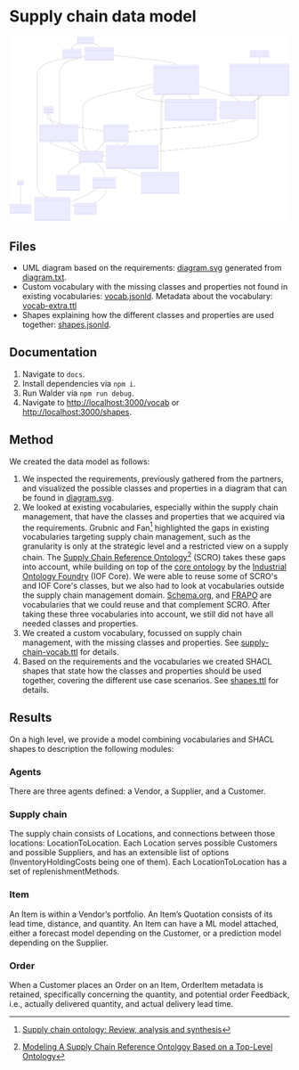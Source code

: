 # Supply chain data model

![UML diagram based on the requirements](diagram.svg)

## Files
- UML diagram based on the requirements: [diagram.svg](diagram.svg) generated from [diagram.txt](diagram.txt).
- Custom vocabulary with the missing classes and properties not found in existing vocabularies: 
[vocab.jsonld](vocab.jsonld).
Metadata about the vocabulary: [vocab-extra.ttl](vocab-extra.ttl)
- Shapes explaining how the different classes and properties are used together: [shapes.jsonld](shapes.jsonld).

## Documentation

1. Navigate to `docs`.
2. Install dependencies via `npm i`.
3. Run Walder via `npm run debug`.
4. Navigate to <http://localhost:3000/vocab> or <http://localhost:3000/shapes>.

## Method
We created the data model as follows:

1. We inspected the requirements, previously gathered from the partners, and
   visualized the possible classes and properties in a diagram that can be found in [diagram.svg](diagram.svg).
2. We looked at existing vocabularies, especially within the supply chain management,
   that have the classes and properties that we acquired via the requirements.
   Grubnic and Fan[^1] highlighted the gaps in existing vocabularies targeting supply chain management,
   such as the granularity is only at the strategic level and a restricted view on a supply chain.
   The [Supply Chain Reference Ontology](https://github.com/InfoneerTXST/IOF-SupplyChain-WG)[^scro] (SCRO)
   takes these gaps into account,
   while building on top of the [core ontology](https://www.industrialontologies.org/top-down-wg/) 
   by the [Industrial Ontology Foundry](http://www.industrialontologies.org/) (IOF Core).
   We were able to reuse some of SCRO's and IOF Core's classes,
   but we also had to look at vocabularies outside the supply chain management domain.
   [Schema.org](https://schema.org/), and [FRAPO](http://purl.org/cerif/frapo/) are vocabularies that we could reuse and
   that complement SCRO.
   After taking these three vocabularies into account, we still did not have all needed classes and properties.
3. We created a custom vocabulary, focussed on supply chain management,
   with the missing classes and properties.
   See [supply-chain-vocab.ttl](supply-chain-vocab.ttl) for details.
4. Based on the requirements and the vocabularies we created SHACL shapes that state
   how the classes and properties should be used together, covering the different use case scenarios.
   See [shapes.ttl](shapes.ttl) for details.

## Results
On a high level, we provide a model combining vocabularies and SHACL shapes to description the following modules:

### Agents
There are three agents defined: a Vendor, a Supplier, and a Customer.

### Supply chain
The supply chain consists of Locations, and connections between those locations: LocationToLocation.
Each Location serves possible Customers and possible Suppliers, and has an extensible list of options (InventoryHoldingCosts being one of them).
Each LocationToLocation has a set of replenishmentMethods.

### Item
An Item is within a Vendor’s portfolio. An Item’s Quotation consists of its lead time, distance, and quantity.
An Item can have a ML model attached, either a forecast model depending on the Customer, or a prediction model depending on the Supplier.

### Order
When a Customer places an Order on an Item, OrderItem metadata is retained, specifically concerning the quantity, and potential order Feedback, i.e., actually delivered quantity, and actual delivery lead time.



[^1]: [Supply chain ontology: Review, analysis and synthesis](https://www.sciencedirect.com/science/article/abs/pii/S0166361510000552)
[^scro]: [Modeling A Supply Chain Reference Ontolgoy Based on a Top-Level Ontology](https://tsapps.nist.gov/publication/get_pdf.cfm?pub_id=928051)